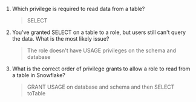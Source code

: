 1. Which privilege is required to read data from a table?

   > SELECT

2. You’ve granted SELECT on a table to a role, but users still can't query the data. What is the most likely issue?

   > The role doesn't have USAGE privileges on the schema and database

3. What is the correct order of privilege grants to allow a role to read from a table in Snowflake?

   > GRANT USAGE on database and schema and then SELECT toTable
